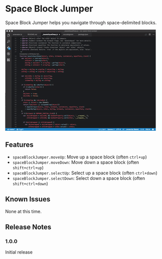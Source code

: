 # Space Block Jumper

Space Block Jumper helps you navigate through space-delimited blocks.

![Demo](./demo.gif?raw=true "Demo")

## Features

* `spaceBlockJumper.moveUp`: Move up a space block (often `ctrl+up`)
* `spaceBlockJumper.moveDown`: Move down a space block (often `shift+ctrl+up`)
* `spaceBlockJumper.selectUp`: Select up a space block (often `ctrl+down`)
* `spaceBlockJumper.selectDown`: Select down a space block (often `shift+ctrl+down`)

## Known Issues

None at this time.

## Release Notes

### 1.0.0

Initial release
